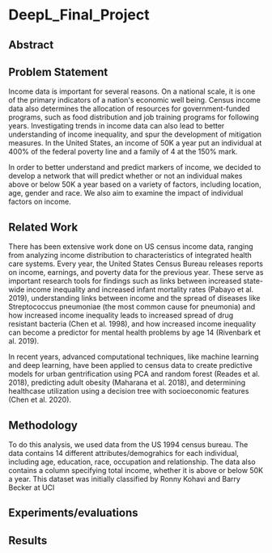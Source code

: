 # DeepL_Final_Project

## Abstract


## Problem Statement
Income data is important for several reasons. On a national scale, it is one of the primary indicators of a nation's economic well being. Census income data also determines the allocation of resources for government-funded programs, such as food distribution and job training programs for following years. Investigating trends in income data can also lead to better understanding of income inequality, and spur the development of mitigation measures. In the United States, an income of 50K a year put an individual at 400% of the federal poverty line and a family of 4 at the 150% mark. 

In order to better understand and predict markers of income, we decided to develop a network that will predict whether or not an individual makes above or below 50K a year based on a variety of factors, including location, age, gender and race. We also aim to examine the impact of individual factors on income.

## Related Work

There has been extensive work done on US census income data, ranging from analyzing income distribution to characteristics of integrated health care systems. Every year, the United States Census Bureau releases reports on income, earnings, and poverty data for the previous year. These serve as important research tools for findings such as links between increased state-wide income inequality and increased infant mortality rates (Pabayo et al. 2019), understanding links between income and the spread of diseases like Streptococcus pneumoniae (the most common cause for pneumonia) and how increased income inequality leads to increased spread of drug resistant bacteria (Chen et al. 1998), and how increased income inequality can become a predictor for mental health problems by age 14 (Rivenbark et al. 2019).

In recent years, advanced computational techniques, like machine learning and deep learning, have been applied to census data to create predictive models for urban gentrification using PCA and random forest (Reades et al. 2018), predicting adult obesity (Maharana et al. 2018), and determining healthcase utilization using a decision tree with socioeconomic features (Chen et al. 2020). 
## Methodology
To do this analysis, we used data from the US 1994 census bureau. The data contains 14 different attributes/demograhics for each individual, including age, education, race, occupation and relationship. The data also contains a column specifying total income, whether it is above or below 50K a year. This dataset was initially classified by Ronny Kohavi and Barry Becker at UCI

## Experiments/evaluations


## Results
